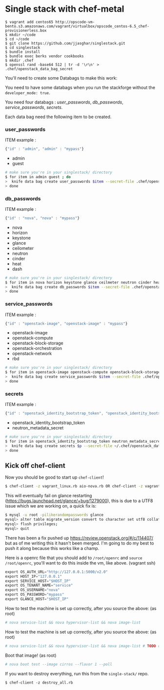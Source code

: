 # Single stack with chef-metal

```shell
$ vagrant add centos65 http://opscode-vm-bento.s3.amazonaws.com/vagrant/virtualbox/opscode_centos-6.5_chef-provisionerless.box
$ mkdir ~/code
$ cd ~/code
$ git clone https://github.com/jjasghar/singlestack.git
$ cd singlestack
$ bundle install
$ bundle exec berks vendor cookbooks
$ mkdir .chef
$ openssl rand -base64 512 | tr -d '\r\n' > .chef/openstack_data_bag_secret
```

You'll need to create some Databags to make this work:

You need to have some databags when you run the stackforge without the `developer_mode: true`.

You need four databags : *user_passwords*, *db_passwords*, *service_passwords*, *secrets*.

Each data bag need the following item to be created.

### user_passwords 
ITEM example :
```js
{"id" : "admin", "admin" : "mypass"}
```

 - admin
 - guest

```bash
# make sure you're in your singlestack/ directory
$ for item in admin guest ; do
>  knife data bag create user_passwords $item --secret-file .chef/openstack_data_bag_secret;
> done
```

### db_passwords
ITEM example :
```js
{"id" : "nova", "nova" : "mypass"}
```

 - nova
 - horizon
 - keystone
 - glance
 - ceilometer
 - neutron
 - cinder
 - heat
 - dash

```bash
# make sure you're in your singlestack/ directory
$ for item in nova horizon keystone glance ceilmeter neutron cinder heat dash ; do
>  knife data bag create db_passwords $item --secret-file .chef/openstack_data_bag_secret;
> done
```

### service_passwords
ITEM example :
```js
{"id" : "openstack-image", "openstack-image" : "mypass"}
```

 - openstack-image
 - openstack-compute
 - openstack-block-storage
 - openstack-orchestration
 - openstack-network
 - rbd

```bash
# make sure you're in your singlestack/ directory
$ for item in openstack-image openstack-compute openstack-block-storage openstack-orchestration openstack-network rbd ; do
>  knife data bag create service_passwords $item --secret-file .chef/openstack_data_bag_secret;
> done
```

### secrets
ITEM example :
```js
{"id" : "openstack_identity_bootstrap_token", "openstack_identity_bootstrap_token" : "mytoken"}
```

 - openstack_identity_bootstrap_token
 - neutron_metadata_secret

```bash
# make sure you're in your singlestack/ directory
$ for item in openstack_identity_bootstrap_token neutron_metadata_secret ; do
>  knife data bag create secrets $p --secret-file ~/.chef/openstack_data_bag_secret;
> done
```

## Kick off chef-client

Now you should be good to start up `chef-client`!

```bash
$ chef-client -z vagrant_linux.rb aio-nova.rb OR chef-client -z vagrant_linux aio-neutron.rb
```

This will eventually fail on glance restarting (https://bugs.launchpad.net/glance/+bug/1279000), this is due to a UTF8
issue which we are working on, a quick fix is:

```bash
$ mysql -u root -pilikerandompasswords glance
mysql> alter table migrate_version convert to character set utf8 collate utf8_unicode_ci;
mysql> flush privileges;
mysql> quit
```

There has been a fix pushed up https://review.openstack.org/#/c/114407/ but as of me writing this it hasn't been merged.
I'm going to do my best to push it along because this works like a champ.

Here is a openrc file that you should add to `/root/openrc` and `source /root/openrc`, you'll want to do this inside the vm, like above.
(vagrant ssh)

```python
export OS_AUTH_URL="http://127.0.0.1:5000/v2.0"
export HOST_IP="127.0.0.1"
export SERVICE_HOST="$HOST_IP"
export OS_TENANT_NAME="service"
export OS_USERNAME="nova"
export OS_PASSWORD="mypass"
export GLANCE_HOST="$HOST_IP"
```

How to test the machine is set up correctly, after you source the above: (as root)
```bash
# nova service-list && nova hypervisor-list && nova image-list
```

How to test the machine is set up correctly, after you source the above: (as root)

```bash
# nova service-list && nova hypervisor-list && nova image-list # TODO create automated serverspec or something around this
```

Boot that image! (as root)

```bash
# nova boot test --image cirros --flavor 1 --poll
```

If you want to destroy everything, run this from the `single-stack/` repo.

```shell
$ chef-client -z destroy_all.rb
```
